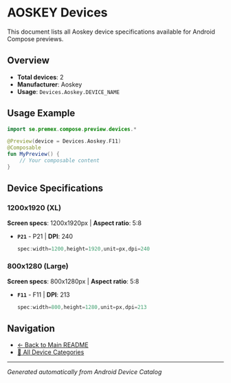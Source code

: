 # AOSKEY Devices

This document lists all Aoskey device specifications available for Android Compose previews.

## Overview

- **Total devices**: 2
- **Manufacturer**: Aoskey
- **Usage**: `Devices.Aoskey.DEVICE_NAME`

## Usage Example

```kotlin
import se.premex.compose.preview.devices.*

@Preview(device = Devices.Aoskey.F11)
@Composable
fun MyPreview() {
    // Your composable content
}
```

## Device Specifications

### 1200x1920 (XL)

**Screen specs**: 1200x1920px | **Aspect ratio**: 5:8

- **`P21`** - P21 | **DPI**: 240
  ```kotlin
  spec:width=1200,height=1920,unit=px,dpi=240
  ```

### 800x1280 (Large)

**Screen specs**: 800x1280px | **Aspect ratio**: 5:8

- **`F11`** - F11 | **DPI**: 213
  ```kotlin
  spec:width=800,height=1280,unit=px,dpi=213
  ```

## Navigation

- [← Back to Main README](../../README.md)
- [📱 All Device Categories](../README.md)

---
*Generated automatically from Android Device Catalog*
